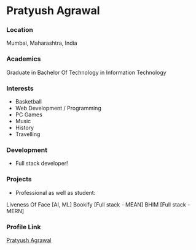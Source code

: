 # Pratyush Agrawal

### Location

Mumbai, Maharashtra, India

### Academics

Graduate in Bachelor Of Technology in Information Technology

### Interests

- Basketball
- Web Development / Programming
- PC Games
- Music
- History
- Travelling


### Development

- Full stack developer!

### Projects

- Professional as well as student:

Liveness Of Face [AI, ML]
Bookify [Full stack - MEAN]
BHIM [Full stack - MERN]

### Profile Link

[Pratyush Agrawal](https://github.com/K-MAC27)
